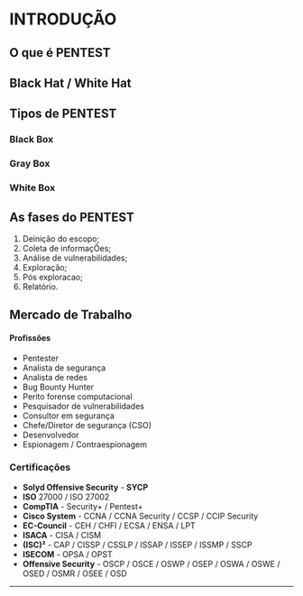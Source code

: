 
# INTRODUÇÃO

## O que é PENTEST

## Black Hat / White Hat

## Tipos de PENTEST

### Black Box

### Gray Box

### White Box

## As fases do PENTEST

1. Deinição do escopo;
2. Coleta de informaçÕes;
3. Análise de vulnerabilidades;
4. Exploração;
5. Pós exploracao;
6. Relatório.


## Mercado de Trabalho

#### Profissões

- Pentester
- Analista de segurança
- Analista de redes
- Bug Bounty Hunter
- Perito forense computacional
- Pesquisador de vulnerabilidades
- Consultor em segurança
- Chefe/Diretor de segurança (CSO)
- Desenvolvedor
- Espionagem / Contraespionagem

### Certificações

- **Solyd Offensive Security** - **SYCP**
- **ISO** 27000 / ISO 27002
- **CompTIA** - Security+ / Pentest+
- **Cisco System** - CCNA / CCNA Security / CCSP / CCIP Security
- **EC-Council** - CEH / CHFI / ECSA / ENSA / LPT
- **ISACA** - CISA / CISM
- **(ISC)²** - CAP / CISSP / CSSLP / ISSAP / ISSEP / ISSMP / SSCP
- **ISECOM** - OPSA / OPST
- **Offensive Security** - OSCP / OSCE / OSWP / OSEP / OSWA / OSWE / OSED / OSMR / OSEE / OSD

---